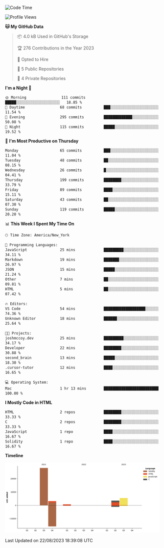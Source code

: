 <!-- # 👋 Hello, World! 🌎
## I'm Josh, a chef & self-taught developer.

redo all this

I'm actively progressing through [roadmap.sh Full-Stack Developer roadmap](https://roadmap.sh/full-stack).  
HTML
CSS
JS
npm
Git
Tailwind
React
node.js
Python
SwiftUI
Solidity
Rust
I'm currently progressing through:
CS50X - Introduction to Computer Science 👨‍💻
CS50P - Introduction to Programming with Python 🐍
CS50W - Web Programming with Python and JavaScript 🕸️


<!--START_SECTION:waka-->
![Code Time](http://img.shields.io/badge/Code%20Time-38%20hrs%205%20mins-blue)

![Profile Views](http://img.shields.io/badge/Profile%20Views-0-blue)

**🐱 My GitHub Data** 

> 📦 4.0 kB Used in GitHub's Storage 
 > 
> 🏆 276 Contributions in the Year 2023
 > 
> 💼 Opted to Hire
 > 
> 📜 5 Public Repositories 
 > 
> 🔑 4 Private Repositories 
 > 
**I'm a Night 🦉** 

```text
🌞 Morning                111 commits         █████░░░░░░░░░░░░░░░░░░░░   18.85 % 
🌆 Daytime                68 commits          ███░░░░░░░░░░░░░░░░░░░░░░   11.54 % 
🌃 Evening                295 commits         █████████████░░░░░░░░░░░░   50.08 % 
🌙 Night                  115 commits         █████░░░░░░░░░░░░░░░░░░░░   19.52 % 
```
📅 **I'm Most Productive on Thursday** 

```text
Monday                   65 commits          ███░░░░░░░░░░░░░░░░░░░░░░   11.04 % 
Tuesday                  48 commits          ██░░░░░░░░░░░░░░░░░░░░░░░   08.15 % 
Wednesday                26 commits          █░░░░░░░░░░░░░░░░░░░░░░░░   04.41 % 
Thursday                 199 commits         ████████░░░░░░░░░░░░░░░░░   33.79 % 
Friday                   89 commits          ████░░░░░░░░░░░░░░░░░░░░░   15.11 % 
Saturday                 43 commits          ██░░░░░░░░░░░░░░░░░░░░░░░   07.30 % 
Sunday                   119 commits         █████░░░░░░░░░░░░░░░░░░░░   20.20 % 
```


📊 **This Week I Spent My Time On** 

```text
🕑︎ Time Zone: America/New_York

💬 Programming Languages: 
JavaScript               25 mins             █████████░░░░░░░░░░░░░░░░   34.11 % 
Markdown                 19 mins             ███████░░░░░░░░░░░░░░░░░░   26.97 % 
JSON                     15 mins             █████░░░░░░░░░░░░░░░░░░░░   21.24 % 
Other                    7 mins              ██░░░░░░░░░░░░░░░░░░░░░░░   09.81 % 
HTML                     5 mins              ██░░░░░░░░░░░░░░░░░░░░░░░   07.42 % 

🔥 Editors: 
VS Code                  54 mins             ███████████████████░░░░░░   74.36 % 
Unknown Editor           18 mins             ██████░░░░░░░░░░░░░░░░░░░   25.64 % 

🐱‍💻 Projects: 
joshmccoy.dev            25 mins             █████████░░░░░░░░░░░░░░░░   34.17 % 
Developer                22 mins             ████████░░░░░░░░░░░░░░░░░   30.88 % 
second_brain             13 mins             █████░░░░░░░░░░░░░░░░░░░░   18.30 % 
.cursor-tutor            12 mins             ████░░░░░░░░░░░░░░░░░░░░░   16.65 % 

💻 Operating System: 
Mac                      1 hr 13 mins        █████████████████████████   100.00 % 
```

**I Mostly Code in HTML** 

```text
HTML                     2 repos             ████████░░░░░░░░░░░░░░░░░   33.33 % 
C                        2 repos             ████████░░░░░░░░░░░░░░░░░   33.33 % 
JavaScript               1 repo              ████░░░░░░░░░░░░░░░░░░░░░   16.67 % 
Solidity                 1 repo              ████░░░░░░░░░░░░░░░░░░░░░   16.67 % 
```



**Timeline**

![Lines of Code chart](https://raw.githubusercontent.com/joshmccoydev/joshmccoydev/main/assets/bar_graph.png)


 Last Updated on 22/08/2023 18:39:08 UTC
<!--END_SECTION:waka-->
